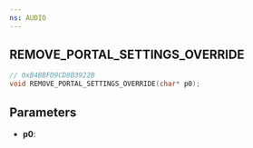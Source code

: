 ```yaml
---
ns: AUDIO
---
```

## REMOVE_PORTAL_SETTINGS_OVERRIDE

```c
// 0xB4BBFD9CD8B3922B
void REMOVE_PORTAL_SETTINGS_OVERRIDE(char* p0);
```

## Parameters
* **p0**:
